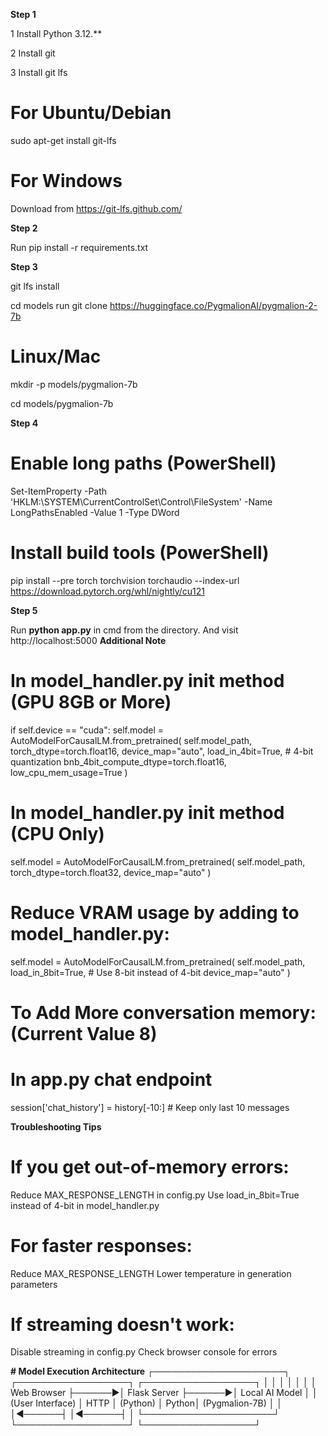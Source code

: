 **Step 1**

1 Install Python 3.12.**

2 Install git

3 Install git lfs 

# For Ubuntu/Debian
sudo apt-get install git-lfs

# For Windows
Download from https://git-lfs.github.com/

**Step 2**

Run pip install -r requirements.txt

**Step 3**

git lfs install

cd models
run git clone https://huggingface.co/PygmalionAI/pygmalion-2-7b

# Linux/Mac

mkdir -p models/pygmalion-7b

cd models/pygmalion-7b

**Step 4** 

# Enable long paths (PowerShell)
Set-ItemProperty -Path 'HKLM:\SYSTEM\CurrentControlSet\Control\FileSystem' -Name LongPathsEnabled -Value 1 -Type DWord

# Install build tools (PowerShell)
pip install --pre torch torchvision torchaudio --index-url https://download.pytorch.org/whl/nightly/cu121


**Step 5**

Run **python app.py** in cmd from the directory. 
And visit http://localhost:5000
**Additional Note**

# In model_handler.py __init__ method (GPU 8GB or More)
if self.device == "cuda":
    self.model = AutoModelForCausalLM.from_pretrained(
        self.model_path,
        torch_dtype=torch.float16,
        device_map="auto",
        load_in_4bit=True,  # 4-bit quantization
        bnb_4bit_compute_dtype=torch.float16,
        low_cpu_mem_usage=True
    )

# In model_handler.py __init__ method (CPU Only)
self.model = AutoModelForCausalLM.from_pretrained(
    self.model_path,
    torch_dtype=torch.float32,
    device_map="auto"
)

# Reduce VRAM usage by adding to model_handler.py:
self.model = AutoModelForCausalLM.from_pretrained(
    self.model_path,
    load_in_8bit=True,  # Use 8-bit instead of 4-bit
    device_map="auto"
)

# To Add More conversation memory: (Current Value 8)
# In app.py chat endpoint
session['chat_history'] = history[-10:]  # Keep only last 10 messages


**Troubleshooting Tips**
# If you get out-of-memory errors:
Reduce MAX_RESPONSE_LENGTH in config.py
Use load_in_8bit=True instead of 4-bit in model_handler.py
# For faster responses:
Reduce MAX_RESPONSE_LENGTH
Lower temperature in generation parameters
# If streaming doesn't work:
Disable streaming in config.py
Check browser console for errors

**# Model Execution Architecture**
┌─────────────────────┐       ┌──────────────────┐       ┌──────────────────┐
│                     │       │                  │       │                  │
│   Web Browser       ├──────►│   Flask Server   ├──────►│   Local AI Model │
│   (User Interface)  │ HTTP  │   (Python)       │ Python│   (Pygmalion-7B) │
│                     │◄──────┤                  │◄──────┤                  │
└─────────────────────┘       └──────────────────┘       └──────────────────┘
